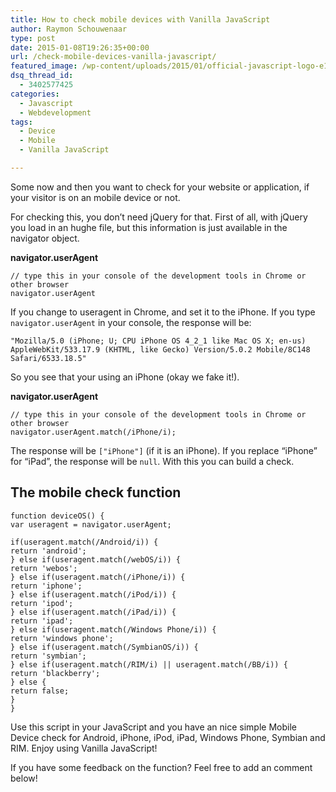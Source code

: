 ```yaml
---
title: How to check mobile devices with Vanilla JavaScript
author: Raymon Schouwenaar
type: post
date: 2015-01-08T19:26:35+00:00
url: /check-mobile-devices-vanilla-javascript/
featured_image: /wp-content/uploads/2015/01/official-javascript-logo-e1420744637190-825x510.jpg
dsq_thread_id:
  - 3402577425
categories:
  - Javascript
  - Webdevelopment
tags:
  - Device
  - Mobile
  - Vanilla JavaScript

---
```

Some now and then you want to check for your website or application, if your visitor is on an mobile device or not.

For checking this, you don&#8217;t need jQuery for that. First of all, with jQuery you load in an hughe file, but this information is just available in the navigator object.

**navigator.userAgent**

    // type this in your console of the development tools in Chrome or other browser
    navigator.userAgent
    
    

If you change to useragent in Chrome, and set it to the iPhone. If you type `navigator.userAgent` in your console, the response will be:

    "Mozilla/5.0 (iPhone; U; CPU iPhone OS 4_2_1 like Mac OS X; en-us) AppleWebKit/533.17.9 (KHTML, like Gecko) Version/5.0.2 Mobile/8C148 Safari/6533.18.5"
    

So you see that your using an iPhone (okay we fake it!).

**navigator.userAgent**

    // type this in your console of the development tools in Chrome or other browser
    navigator.userAgent.match(/iPhone/i);
    

The response will be `["iPhone"]` (if it is an iPhone). If you replace &#8220;iPhone&#8221; for &#8220;iPad&#8221;, the response will be `null`. With this you can build a check.

## The mobile check function

    function deviceOS() {
    var useragent = navigator.userAgent;
    
    if(useragent.match(/Android/i)) {
    return 'android';
    } else if(useragent.match(/webOS/i)) {
    return 'webos';
    } else if(useragent.match(/iPhone/i)) {
    return 'iphone';
    } else if(useragent.match(/iPod/i)) {
    return 'ipod';
    } else if(useragent.match(/iPad/i)) {
    return 'ipad';
    } else if(useragent.match(/Windows Phone/i)) {
    return 'windows phone';
    } else if(useragent.match(/SymbianOS/i)) {
    return 'symbian';
    } else if(useragent.match(/RIM/i) || useragent.match(/BB/i)) {
    return 'blackberry';
    } else {
    return false;
    }
    }
    
    

Use this script in your JavaScript and you have an nice simple Mobile Device check for Android, iPhone, iPod, iPad, Windows Phone, Symbian and RIM. Enjoy using Vanilla JavaScript!

If you have some feedback on the function? Feel free to add an comment below!